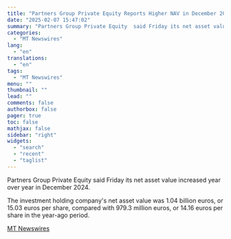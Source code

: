 ```yaml
---
title: "Partners Group Private Equity Reports Higher NAV in December 2024"
date: "2025-02-07 15:47:02"
summary: "Partners Group Private Equity  said Friday its net asset value increased year over year in December 2024. The investment holding company's net asset value was 1.04 billion euros, or 15.03 euros per share, compared with 979.3 million euros, or 14.16 euros per share in the year-ago period."
categories:
  - "MT Newswires"
lang:
  - "en"
translations:
  - "en"
tags:
  - "MT Newswires"
menu: ""
thumbnail: ""
lead: ""
comments: false
authorbox: false
pager: true
toc: false
mathjax: false
sidebar: "right"
widgets:
  - "search"
  - "recent"
  - "taglist"
---
```


Partners Group Private Equity said Friday its net asset value increased year over year in December 2024.

The investment holding company's net asset value was 1.04 billion euros, or 15.03 euros per share, compared with 979.3 million euros, or 14.16 euros per share in the year-ago period.

[MT Newswires](https://www.tradingview.com/news/mtnewswires.com:20250207:G2464984:0/)
